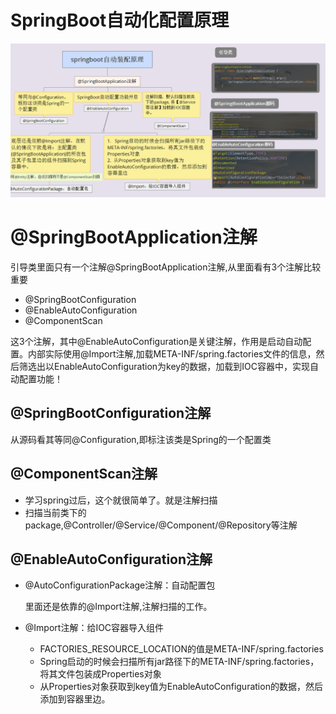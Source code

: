 # SpringBoot自动化配置原理

![](SpringBoot自动配置.png)


# @SpringBootApplication注解


引导类里面只有一个注解@SpringBootApplication注解,从里面看有3个注解比较重要

- @SpringBootConfiguration
- @EnableAutoConfiguration
- @ComponentScan

这3个注解，其中@EnableAutoConfiguration是关键注解，作用是启动自动配置。内部实际使用@Import注解,加载META-INF/spring.factories文件的信息，然后筛选出以EnableAutoConfiguration为key的数据，加载到IOC容器中，实现自动配置功能！




## @SpringBootConfiguration注解


从源码看其等同@Configuration,即标注该类是Spring的一个配置类

## @ComponentScan注解


- 学习spring过后，这个就很简单了。就是注解扫描
- 扫描当前类下的package,@Controller/@Service/@Component/@Repository等注解


## @EnableAutoConfiguration注解


- @AutoConfigurationPackage注解：自动配置包

	里面还是依靠的@Import注解,注解扫描的工作。


- @Import注解：给IOC容器导入组件

	- FACTORIES_RESOURCE_LOCATION的值是META-INF/spring.factories
	- Spring启动的时候会扫描所有jar路径下的META-INF/spring.factories，将其文件包装成Properties对象
	- 从Properties对象获取到key值为EnableAutoConfiguration的数据，然后添加到容器里边。



